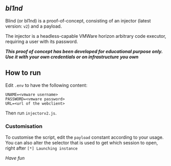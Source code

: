 *bl1nd*
---

Blind (or bl1nd) is a proof-of-concept, consisting of an injector (latest
version: `v2`) and a payload.

The injector is a headless-capable VMWare horizon arbitrary code executor,
requiring a user with its password.


***This proof of concept has been developed for educational purpose only. Use
it with your own credentials or on infrastructure you own***

## How to run

Edit `.env` to have the following content:

```
UNAME=<vmware username>
PASSWORD=<vmware password>
URL=<url of the webclient>
```

Then run `injectorv2.js`.

### Customisation

To customise the script, edit the `payload` constant according to your usage.
You can also alter the selector that is used to get which session to open, right
after `[*] Launching instance`


*Have fun*

